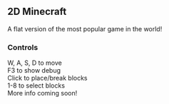 ## 2D Minecraft
A flat version of the most popular game in the world!
### Controls
W, A, S, D to move\
F3 to show debug\
Click to place/break blocks\
1-8 to select blocks\
More info coming soon!